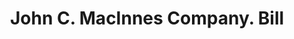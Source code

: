 ---
doi: 10.7916/D89S331K
date_other: '1910'
date_other_textual: 1910-1919
form: printed ephemera
genre:
- Invoices
name:
- John C. MacInnes Company
object_in_context_url: https://biggert.cul.columbia.edu/items/view/ave_biggert_00530
subject_hierarchical_geographic:
- Worcester, Massachusetts, United States
subject_name:
- John C. MacInnes Company
title: John C. MacInnes Company. Bill
sort_title: John C. MacInnes Company. Bill
call_number: ave_biggert_00530
coordinates:
- 42.266666666666666,-71.8
pid: ave_biggert_00530
identifiers: ave_biggert_00530
thumbnail: https://derivativo-3.library.columbia.edu/iiif/2/ldpd:343789/full/!256,256/0/native.jpg
permalink: "/items/ave_biggert_00530/"
layout: iiif-image-page
---